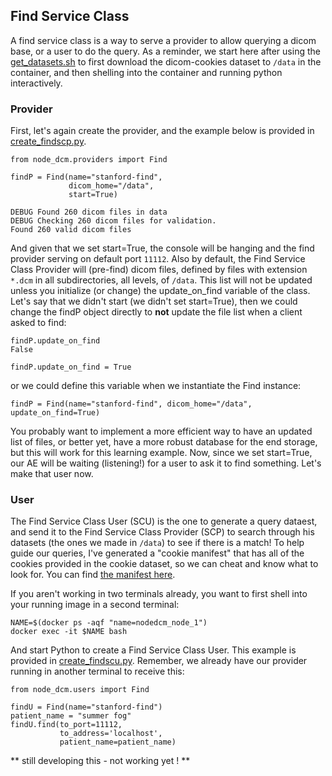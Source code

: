 ## Find Service Class
A find service class is a way to serve a provider to allow querying a dicom base, or a user to do the query. As a reminder, we start here after using the [get_datasets.sh](../../scripts/get_datasets.sh) to first download the dicom-cookies dataset to `/data` in the container, and then shelling into the container and running python interactively.

### Provider
First, let's again create the provider, and the example below is provided in [create_findscp.py](create_findscp.py).


```
from node_dcm.providers import Find

findP = Find(name="stanford-find", 
             dicom_home="/data",
             start=True)

DEBUG Found 260 dicom files in data
DEBUG Checking 260 dicom files for validation.
Found 260 valid dicom files
```

And given that we set start=True, the console will be hanging and the find provider serving on default port `11112`. Also by default, the Find Service Class Provider will (pre-find) dicom files, defined by files with extension `*.dcm` in all subdirectories, all levels, of `/data`. This list will not be updated unless you initialize (or change) the update_on_find variable of the class. Let's say that we didn't start (we didn't set start=True), then we could change the findP object directly to **not** update the file list when a client asked to find:

```
findP.update_on_find
False

findP.update_on_find = True

```

or we could define this variable when we instantiate the Find instance:

```
findP = Find(name="stanford-find", dicom_home="/data", update_on_find=True)
```

You probably want to implement a more efficient way to have an updated list of files, or better yet, have a more robust database for the end storage, but this will work for this learning example.  Now, since we set start=True, our AE will be waiting (listening!) for a user to ask it to find something. Let's make that user now.


### User
The Find Service Class User (SCU) is the one to generate a query dataest, and send it to the Find Service Class Provider (SCP) to search through his datasets (the ones we made in `/data`) to see if there is a match! To help guide our queries, I've generated a "cookie manifest" that has all of the cookies provided in the cookie dataset, so we can cheat and know what to look for. You can find [the manifest here](https://github.com/pydicom/dicom-cookies/blob/master/scripts/cookie_manifest.json).

If you aren't working in two terminals already, you want to first shell into your running image in a second terminal:

```
NAME=$(docker ps -aqf "name=nodedcm_node_1")
docker exec -it $NAME bash
```

And start Python to create a Find Service Class User. This example is provided in [create_findscu.py](create_findscu.py). Remember, we already have our provider running in another terminal to receive this:

```
from node_dcm.users import Find

findU = Find(name="stanford-find")
patient_name = "summer fog"
findU.find(to_port=11112,
           to_address='localhost',
           patient_name=patient_name)
```

** still developing this - not working yet ! **
